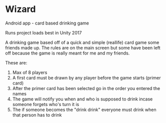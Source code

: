 # Wizard
Android app - card based drinking game

Runs project loads best in Unity 2017

A drinking game based off of a quick and simple (reallife) card game some friends made up.
The rules are on the main screen but some have been left off because the game is really meant for me and my friends. 

These are:
1) Max of 8 players 
2) A first card must be drawn by any player before the game starts (primer card)
3) After the primer card has been selected go in the order you entered the names
4) The game will notify you when and who is supposed to drink incase someone forgets who's turn it is
5) The if someone becomes the "drink drink" everyone must drink when that person has to drink

